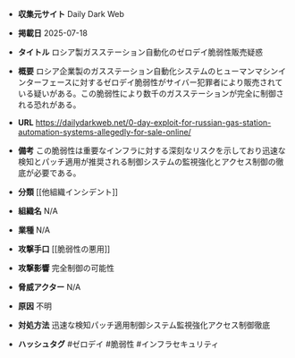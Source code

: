 - **収集元サイト**
Daily Dark Web

- **掲載日**
2025-07-18

- **タイトル**
ロシア製ガスステーション自動化のゼロデイ脆弱性販売疑惑

- **概要**
ロシア企業製のガスステーション自動化システムのヒューマンマシンインターフェースに対するゼロデイ脆弱性がサイバー犯罪者により販売されている疑いがある。この脆弱性により数千のガスステーションが完全に制御される恐れがある。

- **URL**
https://dailydarkweb.net/0-day-exploit-for-russian-gas-station-automation-systems-allegedly-for-sale-online/

- **備考**
この脆弱性は重要なインフラに対する深刻なリスクを示しており迅速な検知とパッチ適用が推奨される制御システムの監視強化とアクセス制御の徹底が必要である。

- **分類**
[[他組織インシデント]]

- **組織名**
N/A

- **業種**
N/A

- **攻撃手口**
[[脆弱性の悪用]]

- **攻撃影響**
完全制御の可能性

- **脅威アクター**
N/A

- **原因**
不明

- **対処方法**
迅速な検知パッチ適用制御システム監視強化アクセス制御徹底

- **ハッシュタグ**
#ゼロデイ #脆弱性 #インフラセキュリティ
